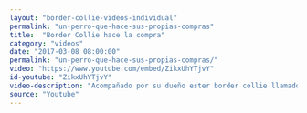 ```yaml
---
layout: "border-collie-videos-individual"
permalink: "un-perro-que-hace-sus-propias-compras"
title:  "Border Collie hace la compra"
category: "videos"
date: "2017-03-08 08:00:00"
permalink: "un-perro-que-hace-sus-propias-compras/"
video: "https://www.youtube.com/embed/ZikxUhYTjvY"
id-youtube: "ZikxUhYTjvY"
video-description: "Acompañado por su dueño ester border collie llamado Hali hace sus compras en un supermercado canadiense. Halti rellena su carrito eligiendo cuidadosamente su pienso y sus chucherías preferidas, después pasa por la caja donde paga el mismo. Buen perro!"
source: "Youtube"
---
```

